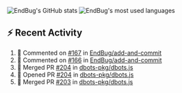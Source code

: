 ![EndBug's GitHub stats](https://github-readme-stats.vercel.app/api?username=endbug&show_icons=true&theme=dark)
![EndBug's most used languages](https://github-readme-stats.vercel.app/api/top-langs/?username=endbug&layout=compact&theme=dark)

## ⚡ Recent Activity

<!--START_SECTION:activity-->
1. 💬 Commented on [#167](https://github.com//EndBug/add-and-commit/issues/167) in [EndBug/add-and-commit](https://github.com//EndBug/add-and-commit)
2. 💬 Commented on [#166](https://github.com//EndBug/add-and-commit/issues/166) in [EndBug/add-and-commit](https://github.com//EndBug/add-and-commit)
3. 🎉 Merged PR [#204](https://github.com//dbots-pkg/dbots.js/pull/204) in [dbots-pkg/dbots.js](https://github.com//dbots-pkg/dbots.js)
4. 💪 Opened PR [#204](https://github.com//dbots-pkg/dbots.js/pull/204) in [dbots-pkg/dbots.js](https://github.com//dbots-pkg/dbots.js)
5. 🎉 Merged PR [#203](https://github.com//dbots-pkg/dbots.js/pull/203) in [dbots-pkg/dbots.js](https://github.com//dbots-pkg/dbots.js)
<!--END_SECTION:activity-->
